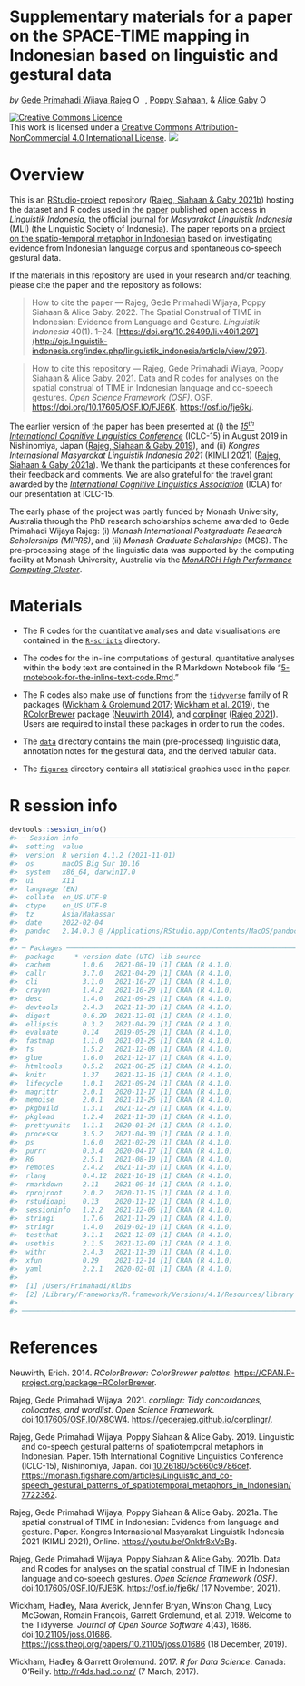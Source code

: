 Supplementary materials for a paper on the SPACE-TIME mapping in
Indonesian based on linguistic and gestural data
================
*by* [Gede Primahadi Wijaya
Rajeg](https://udayananetworking.unud.ac.id/lecturer/880-gede-primahadi-wijaya-rajeg)
<a itemprop="sameAs" content="https://orcid.org/0000-0002-2047-8621" href="https://orcid.org/0000-0002-2047-8621" target="orcid.widget" rel="noopener noreferrer" style="vertical-align:top;"><img src="https://orcid.org/sites/default/files/images/orcid_16x16.png" style="width:1em;margin-right:.5em;" alt="ORCID iD icon"></a>,
[Poppy
Siahaan](https://orient.phil-fak.uni-koeln.de/en/personen/wissenschaftliche-mitarbeiterinnen/dr-poppy-siahaan),
& [Alice Gaby](https://research.monash.edu/en/persons/alice-gaby)
<a itemprop="sameAs" content="https://orcid.org/0000-0003-4637-5513" href="https://orcid.org/0000-0003-4637-5513" target="orcid.widget" rel="noopener noreferrer" style="vertical-align:top;"><img src="https://orcid.org/sites/default/files/images/orcid_16x16.png" style="width:1em;margin-right:.5em;" alt="ORCID iD icon"></a>

<!-- README.md is generated from README.Rmd. Please edit that file -->
<!-- badges: start -->

<a rel="license" href="http://creativecommons.org/licenses/by-nc/4.0/"><img alt="Creative Commons Licence" style="border-width:0" src="https://i.creativecommons.org/l/by-nc/4.0/88x31.png" /></a><br />This
work is licensed under a
<a rel="license" href="http://creativecommons.org/licenses/by-nc/4.0/">Creative
Commons Attribution-NonCommercial 4.0 International License</a>.
[![](https://img.shields.io/badge/doi-10.17605/OSF.IO/FJE6K-green.svg)](https://doi.org/10.17605/OSF.IO/FJE6K)

<!-- badges: end -->

# Overview

This is an
[RStudio-project](https://r4ds.had.co.nz/workflow-projects.html)
repository ([Rajeg, Siahaan & Gaby 2021b](#ref-rajeg_data_2021)) hosting
the dataset and R codes used in the
[paper](http://ojs.linguistik-indonesia.org/index.php/linguistik_indonesia/article/view/297)
published open access in [*Linguistik
Indonesia*](http://ojs.linguistik-indonesia.org/index.php/linguistik_indonesia),
the official journal for [*Masyarakat Linguistik
Indonesia*](https://www.mlindonesia.org/) (MLI) (the Linguistic Society
of Indonesia). The paper reports on a [project on the spatio-temporal
metaphor in
Indonesian](https://udayananetworking.unud.ac.id/lecturer/research/880-gede-primahadi-wijaya-rajeg/spatial-construal-of-time-in-indonesian-language-and-co-speech-gestures-132)
based on investigating evidence from Indonesian language corpus and
spontaneous co-speech gestural data.

If the materials in this repository are used in your research and/or
teaching, please cite the paper and the repository as follows:

> How to cite the paper — Rajeg, Gede Primahadi Wijaya, Poppy Siahaan &
> Alice Gaby. 2022. The Spatial Construal of TIME in Indonesian:
> Evidence from Language and Gesture. *Linguistik Indonesia* 40(1).
> 1–24.
> [https://doi.org/10.26499/li.v40i1.297](http://ojs.linguistik-indonesia.org/index.php/linguistik_indonesia/article/view/297).

> How to cite this repository — Rajeg, Gede Primahadi Wijaya, Poppy
> Siahaan & Alice Gaby. 2021. Data and R codes for analyses on the
> spatial construal of TIME in Indonesian language and co-speech
> gestures. *Open Science Framework (OSF)*. OSF.
> <https://doi.org/10.17605/OSF.IO/FJE6K>. <https://osf.io/fje6k/>.

The earlier version of the paper has been presented at (i) the
[*15<sup>th</sup> International Cognitive Linguistics
Conference*](https://iclc2019.site/general-theme-session-presentations/#fri-07-03)
(ICLC-15) in August 2019 in Nishinomiya, Japan ([Rajeg, Siahaan & Gaby
2019](#ref-rajeg_linguistic_2019)), and (ii) *Kongres Internasional
Masyarakat Linguistik Indonesia 2021* (KIMLI 2021) ([Rajeg, Siahaan &
Gaby 2021a](#ref-rajeg_spatial_2021)). We thank the participants at
these conferences for their feedback and comments. We are also grateful
for the travel grant awarded by the [*International Cognitive
Linguistics Association*](https://www.cognitivelinguistics.org/en)
(ICLA) for our presentation at ICLC-15.

The early phase of the project was partly funded by Monash University,
Australia through the PhD research scholarships scheme awarded to Gede
Primahadi Wijaya Rajeg: (i) *Monash International Postgraduate Research
Scholarships (MIPRS)*, and (ii) *Monash Graduate Scholarships* (MGS).
The pre-processing stage of the linguistic data was supported by the
computing facility at Monash University, Australia via the [*MonARCH
High Performance Computing
Cluster*](https://docs.monarch.erc.monash.edu/MonARCH/aboutMonArch.html).

# Materials

-   The R codes for the quantitative analyses and data visualisations
    are contained in the
    [`R-scripts`](https://github.com/gederajeg/spatiotemporal-metaphor-indonesian/tree/main/R-scripts)
    directory.

-   The codes for the in-line computations of gestural, quantitative
    analyses within the body text are contained in the R Markdown
    Notebook file
    “[5-rnotebook-for-the-inline-text-code.Rmd](https://github.com/gederajeg/spatiotemporal-metaphor-indonesian/blob/main/5-rnotebook-for-the-inline-text-code.Rmd).”

-   The R codes also make use of functions from the
    [`tidyverse`](https://www.tidyverse.org/) family of R packages
    ([Wickham & Grolemund 2017](#ref-wickham_r_2017); [Wickham et al.
    2019](#ref-wickham_welcome_2019)), the
    [RColorBrewer](https://cran.r-project.org/web/packages/RColorBrewer/index.html)
    package ([Neuwirth 2014](#ref-brewer2014)), and
    [corplingr](https://gederajeg.github.io/corplingr/) ([Rajeg
    2021](#ref-corplingr)). Users are required to install these packages
    in order to run the codes.

-   The
    [`data`](https://github.com/gederajeg/spatiotemporal-metaphor-indonesian/tree/main/data)
    directory contains the main (pre-processed) linguistic data,
    annotation notes for the gestural data, and the derived tabular
    data.

-   The
    [`figures`](https://github.com/gederajeg/spatiotemporal-metaphor-indonesian/tree/main/figures)
    directory contains all statistical graphics used in the paper.

# R session info

``` r
devtools::session_info()
#> ─ Session info ───────────────────────────────────────────────────────────────
#>  setting  value
#>  version  R version 4.1.2 (2021-11-01)
#>  os       macOS Big Sur 10.16
#>  system   x86_64, darwin17.0
#>  ui       X11
#>  language (EN)
#>  collate  en_US.UTF-8
#>  ctype    en_US.UTF-8
#>  tz       Asia/Makassar
#>  date     2022-02-04
#>  pandoc   2.14.0.3 @ /Applications/RStudio.app/Contents/MacOS/pandoc/ (via rmarkdown)
#> 
#> ─ Packages ───────────────────────────────────────────────────────────────────
#>  package     * version date (UTC) lib source
#>  cachem        1.0.6   2021-08-19 [1] CRAN (R 4.1.0)
#>  callr         3.7.0   2021-04-20 [1] CRAN (R 4.1.0)
#>  cli           3.1.0   2021-10-27 [1] CRAN (R 4.1.0)
#>  crayon        1.4.2   2021-10-29 [1] CRAN (R 4.1.0)
#>  desc          1.4.0   2021-09-28 [1] CRAN (R 4.1.0)
#>  devtools      2.4.3   2021-11-30 [1] CRAN (R 4.1.0)
#>  digest        0.6.29  2021-12-01 [1] CRAN (R 4.1.0)
#>  ellipsis      0.3.2   2021-04-29 [1] CRAN (R 4.1.0)
#>  evaluate      0.14    2019-05-28 [1] CRAN (R 4.1.0)
#>  fastmap       1.1.0   2021-01-25 [1] CRAN (R 4.1.0)
#>  fs            1.5.2   2021-12-08 [1] CRAN (R 4.1.0)
#>  glue          1.6.0   2021-12-17 [1] CRAN (R 4.1.0)
#>  htmltools     0.5.2   2021-08-25 [1] CRAN (R 4.1.0)
#>  knitr         1.37    2021-12-16 [1] CRAN (R 4.1.0)
#>  lifecycle     1.0.1   2021-09-24 [1] CRAN (R 4.1.0)
#>  magrittr      2.0.1   2020-11-17 [1] CRAN (R 4.1.0)
#>  memoise       2.0.1   2021-11-26 [1] CRAN (R 4.1.0)
#>  pkgbuild      1.3.1   2021-12-20 [1] CRAN (R 4.1.0)
#>  pkgload       1.2.4   2021-11-30 [1] CRAN (R 4.1.0)
#>  prettyunits   1.1.1   2020-01-24 [1] CRAN (R 4.1.0)
#>  processx      3.5.2   2021-04-30 [1] CRAN (R 4.1.0)
#>  ps            1.6.0   2021-02-28 [1] CRAN (R 4.1.0)
#>  purrr         0.3.4   2020-04-17 [1] CRAN (R 4.1.0)
#>  R6            2.5.1   2021-08-19 [1] CRAN (R 4.1.0)
#>  remotes       2.4.2   2021-11-30 [1] CRAN (R 4.1.0)
#>  rlang         0.4.12  2021-10-18 [1] CRAN (R 4.1.0)
#>  rmarkdown     2.11    2021-09-14 [1] CRAN (R 4.1.0)
#>  rprojroot     2.0.2   2020-11-15 [1] CRAN (R 4.1.0)
#>  rstudioapi    0.13    2020-11-12 [1] CRAN (R 4.1.0)
#>  sessioninfo   1.2.2   2021-12-06 [1] CRAN (R 4.1.0)
#>  stringi       1.7.6   2021-11-29 [1] CRAN (R 4.1.0)
#>  stringr       1.4.0   2019-02-10 [1] CRAN (R 4.1.0)
#>  testthat      3.1.1   2021-12-03 [1] CRAN (R 4.1.0)
#>  usethis       2.1.5   2021-12-09 [1] CRAN (R 4.1.0)
#>  withr         2.4.3   2021-11-30 [1] CRAN (R 4.1.0)
#>  xfun          0.29    2021-12-14 [1] CRAN (R 4.1.0)
#>  yaml          2.2.1   2020-02-01 [1] CRAN (R 4.1.0)
#> 
#>  [1] /Users/Primahadi/Rlibs
#>  [2] /Library/Frameworks/R.framework/Versions/4.1/Resources/library
#> 
#> ──────────────────────────────────────────────────────────────────────────────
```

# References

<div id="refs" class="references csl-bib-body hanging-indent">

<div id="ref-brewer2014" class="csl-entry">

Neuwirth, Erich. 2014. *RColorBrewer: ColorBrewer palettes*.
<https://CRAN.R-project.org/package=RColorBrewer>.

</div>

<div id="ref-corplingr" class="csl-entry">

Rajeg, Gede Primahadi Wijaya. 2021. *<span
class="nocase">corplingr</span>: Tidy concordances, collocates, and
wordlist*. *Open Science Framework*.
doi:[10.17605/OSF.IO/X8CW4](https://doi.org/10.17605/OSF.IO/X8CW4).
<https://gederajeg.github.io/corplingr/>.

</div>

<div id="ref-rajeg_linguistic_2019" class="csl-entry">

Rajeg, Gede Primahadi Wijaya, Poppy Siahaan & Alice Gaby. 2019.
Linguistic and co-speech gestural patterns of spatiotemporal metaphors
in Indonesian. Paper. 15th International Cognitive Linguistics
Conference (ICLC-15), Nishinomiya, Japan.
doi:[10.26180/5c660c9786cef](https://doi.org/10.26180/5c660c9786cef).
<https://monash.figshare.com/articles/Linguistic_and_co-speech_gestural_patterns_of_spatiotemporal_metaphors_in_Indonesian/7722362>.

</div>

<div id="ref-rajeg_spatial_2021" class="csl-entry">

Rajeg, Gede Primahadi Wijaya, Poppy Siahaan & Alice Gaby. 2021a. The
spatial construal of TIME in Indonesian: Evidence from language and
gesture. Paper. Kongres Internasional Masyarakat Linguistik Indonesia
2021 (KIMLI 2021), Online. <https://youtu.be/Onkfr8xVeBg>.

</div>

<div id="ref-rajeg_data_2021" class="csl-entry">

Rajeg, Gede Primahadi Wijaya, Poppy Siahaan & Alice Gaby. 2021b. Data
and R codes for analyses on the spatial construal of TIME in Indonesian
language and co-speech gestures. *Open Science Framework (OSF)*.
doi:[10.17605/OSF.IO/FJE6K](https://doi.org/10.17605/OSF.IO/FJE6K).
<https://osf.io/fje6k/> (17 November, 2021).

</div>

<div id="ref-wickham_welcome_2019" class="csl-entry">

Wickham, Hadley, Mara Averick, Jennifer Bryan, Winston Chang, Lucy
McGowan, Romain François, Garrett Grolemund, et al. 2019. Welcome to the
Tidyverse. *Journal of Open Source Software* 4(43), 1686.
doi:[10.21105/joss.01686](https://doi.org/10.21105/joss.01686).
<https://joss.theoj.org/papers/10.21105/joss.01686> (18 December, 2019).

</div>

<div id="ref-wickham_r_2017" class="csl-entry">

Wickham, Hadley & Garrett Grolemund. 2017. *R for Data Science*. Canada:
O’Reilly. <http://r4ds.had.co.nz/> (7 March, 2017).

</div>

</div>
